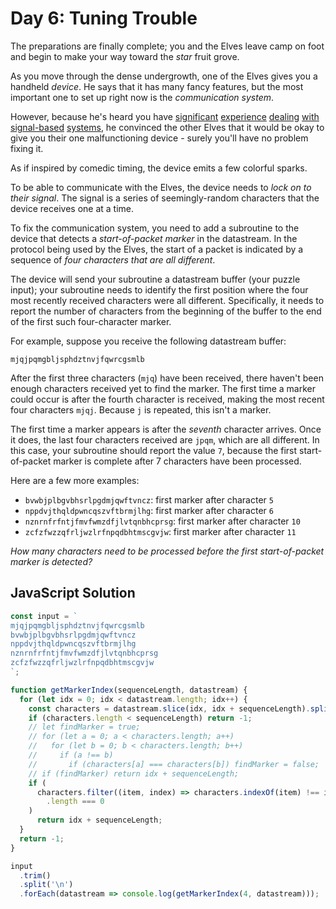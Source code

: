 # Day 6: Tuning Trouble

The preparations are finally complete; you and the Elves leave camp on foot and begin to make your way toward the *star* fruit grove.

As you move through the dense undergrowth, one of the Elves gives you a handheld *device*. He says that it has many fancy features, but the most important one to set up right now is the *communication system*.

However, because he's heard you have [significant](https://adventofcode.com/2016/day/6) [experience](https://adventofcode.com/2016/day/25) [dealing](https://adventofcode.com/2019/day/7) [with](https://adventofcode.com/2019/day/9) [signal-based](https://adventofcode.com/2019/day/16) [systems](https://adventofcode.com/2021/day/25), he convinced the other Elves that it would be okay to give you their one malfunctioning device - surely you'll have no problem fixing it.

As if inspired by comedic timing, the device emits a few colorful sparks.

To be able to communicate with the Elves, the device needs to *lock on to their signal*. The signal is a series of seemingly-random characters that the device receives one at a time.

To fix the communication system, you need to add a subroutine to the device that detects a *start-of-packet marker* in the datastream. In the protocol being used by the Elves, the start of a packet is indicated by a sequence of *four characters that are all different*.

The device will send your subroutine a datastream buffer (your puzzle input); your subroutine needs to identify the first position where the four most recently received characters were all different. Specifically, it needs to report the number of characters from the beginning of the buffer to the end of the first such four-character marker.

For example, suppose you receive the following datastream buffer:

```
mjqjpqmgbljsphdztnvjfqwrcgsmlb
```

After the first three characters (`mjq`) have been received, there haven't been enough characters received yet to find the marker. The first time a marker could occur is after the fourth character is received, making the most recent four characters `mjqj`. Because `j` is repeated, this isn't a marker.

The first time a marker appears is after the *seventh* character arrives. Once it does, the last four characters received are `jpqm`, which are all different. In this case, your subroutine should report the value `7`, because the first start-of-packet marker is complete after 7 characters have been processed.

Here are a few more examples:

- `bvwbjplbgvbhsrlpgdmjqwftvncz`: first marker after character `5`
- `nppdvjthqldpwncqszvftbrmjlhg`: first marker after character `6`
- `nznrnfrfntjfmvfwmzdfjlvtqnbhcprsg`: first marker after character `10`
- `zcfzfwzzqfrljwzlrfnpqdbhtmscgvjw`: first marker after character `11`

*How many characters need to be processed before the first start-of-packet marker is detected?*

## JavaScript Solution

```javascript
const input = `
mjqjpqmgbljsphdztnvjfqwrcgsmlb
bvwbjplbgvbhsrlpgdmjqwftvncz
nppdvjthqldpwncqszvftbrmjlhg
nznrnfrfntjfmvfwmzdfjlvtqnbhcprsg
zcfzfwzzqfrljwzlrfnpqdbhtmscgvjw
`;

function getMarkerIndex(sequenceLength, datastream) {
  for (let idx = 0; idx < datastream.length; idx++) {
    const characters = datastream.slice(idx, idx + sequenceLength).split('');
    if (characters.length < sequenceLength) return -1;
    // let findMarker = true;
    // for (let a = 0; a < characters.length; a++)
    //   for (let b = 0; b < characters.length; b++)
    //     if (a !== b)
    //       if (characters[a] === characters[b]) findMarker = false;
    // if (findMarker) return idx + sequenceLength;
    if (
      characters.filter((item, index) => characters.indexOf(item) !== index)
        .length === 0
    )
      return idx + sequenceLength;
  }
  return -1;
}

input
  .trim()
  .split('\n')
  .forEach(datastream => console.log(getMarkerIndex(4, datastream)));
```